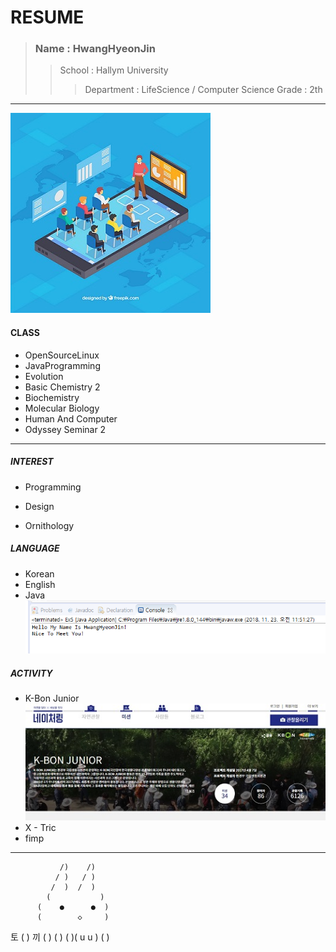 RESUME
====================  
>### Name : HwangHyeonJin  
>>School : Hallym University  
>>>Department : LifeScience / Computer Science 
Grade : 2th
------------------------
![1](22222222.jpg)
#### CLASS 
- OpenSourceLinux   
- JavaProgramming    
- Evolution  
- Basic Chemistry 2  
- Biochemistry  
- Molecular Biology  
- Human And Computer  
- Odyssey Seminar 2  
 -------------------------
##### INTEREST   
- Programming   

- Design   
- Ornithology    

##### LANGUAGE  
- Korean  
- English  
- Java  
![2](2.png)    

##### ACTIVITY  
- K-Bon Junior  
![1](kbon.jpg)
- X - Tric  
- fimp
 ------------------------  
               /)    /)
              / )   / )
             /  )  /  )
            (           )
          (    ●      ●  )
          (        ◇     )
토         (             )          끼
          (                )
         (                  )
      ( )(    u         u  )
          (               )

 
